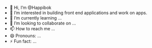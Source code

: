 - 👋 Hi, I’m @Happibok
- 👀 I’m interested in building front end applications and work on apps.
- 🌱 I’m currently learning ...
- 💞️ I’m looking to collaborate on ...
- 📫 How to reach me ...
- 😄 Pronouns: ...
- ⚡ Fun fact: ...

<!---
Happibok/Happibok is a ✨ special ✨ repository because its `README.md` (this file) appears on your GitHub profile.
You can click the Preview link to take a look at your changes.
--->
